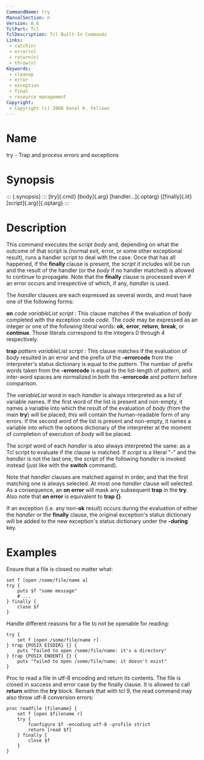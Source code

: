 ```yaml
---
CommandName: try
ManualSection: n
Version: 8.6
TclPart: Tcl
TclDescription: Tcl Built-In Commands
Links:
 - catch(n)
 - error(n)
 - return(n)
 - throw(n)
Keywords:
 - cleanup
 - error
 - exception
 - final
 - resource management
Copyright:
 - Copyright (c) 2008 Donal K. Fellows
---
```


# Name

try - Trap and process errors and exceptions

# Synopsis

::: {.synopsis} :::
[try]{.cmd} [body]{.arg} [handler...]{.optarg} [[finally]{.lit} [script]{.arg}]{.optarg}
:::

# Description

This command executes the script *body* and, depending on what the outcome of that script is (normal exit, error, or some other exceptional result), runs a handler script to deal with the case. Once that has all happened, if the **finally** clause is present, the *script* it includes will be run and the result of the handler (or the *body* if no handler matched) is allowed to continue to propagate. Note that the **finally** clause is processed even if an error occurs and irrespective of which, if any, *handler* is used.

The *handler* clauses are each expressed as several words, and must have one of the following forms:

**on** *code variableList script*
: This clause matches if the evaluation of *body* completed with the exception code *code*. The *code* may be expressed as an integer or one of the following literal words: **ok**, **error**, **return**, **break**, or **continue**. Those literals correspond to the integers 0 through 4 respectively.

**trap** *pattern variableList script*
: This clause matches if the evaluation of *body* resulted in an error and the prefix of the **-errorcode** from the interpreter's status dictionary is equal to the *pattern*. The number of prefix words taken from the **-errorcode** is equal to the list-length of *pattern*, and inter-word spaces are normalized in both the **-errorcode** and *pattern* before comparison.


The *variableList* word in each *handler* is always interpreted as a list of variable names. If the first word of the list is present and non-empty, it names a variable into which the result of the evaluation of *body* (from the main **try**) will be placed; this will contain the human-readable form of any errors. If the second word of the list is present and non-empty, it names a variable into which the options dictionary of the interpreter at the moment of completion of execution of *body* will be placed.

The *script* word of each *handler* is also always interpreted the same: as a Tcl script to evaluate if the clause is matched. If *script* is a literal "-" and the *handler* is not the last one, the *script* of the following *handler* is invoked instead (just like with the **switch** command).

Note that *handler* clauses are matched against in order, and that the first matching one is always selected. At most one *handler* clause will selected. As a consequence, an **on error** will mask any subsequent **trap** in the **try**. Also note that **on error** is equivalent to **trap {}**.

If an exception (i.e. any non-**ok** result) occurs during the evaluation of either the *handler* or the **finally** clause, the original exception's status dictionary will be added to the new exception's status dictionary under the **-during** key.

# Examples

Ensure that a file is closed no matter what:

```
set f [open /some/file/name a]
try {
    puts $f "some message"
    # ...
} finally {
    close $f
}
```

Handle different reasons for a file to not be openable for reading:

```
try {
    set f [open /some/file/name r]
} trap {POSIX EISDIR} {} {
    puts "failed to open /some/file/name: it's a directory"
} trap {POSIX ENOENT} {} {
    puts "failed to open /some/file/name: it doesn't exist"
}
```

Proc to read a file in utf-8 encoding and return its contents. The file is closed in success and error case by the finally clause. It is allowed to call **return** within the **try** block. Remark that with tcl 9, the read command may also throw utf-8 conversion errors:

```
proc readfile {filename} {
    set f [open $filename r]
    try {
        fconfigure $f -encoding utf-8 -profile strict
        return [read $f]
    } finally {
        close $f
    }
}
```

